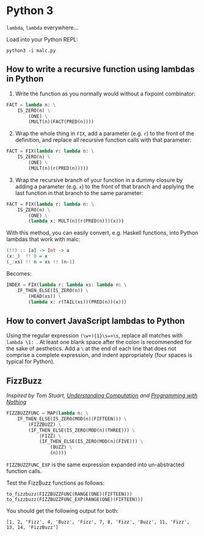# Python 3

`lambda`, `lambda` everywhere...

Load into your Python REPL:
```
python3 -i malc.py
```

## How to write a recursive function using lambdas in Python

1. Write the function as you normally would without a fixpoint combinator:
```python
FACT = lambda n: \
    IS_ZERO(n) \
        (ONE) \
        (MULT(n)(FACT(PRED(n))))
```

2. Wrap the whole thing in `FIX`, add a parameter (e.g. `r`) to the front of the definition, and replace all recursive function calls with that parameter:
```python
FACT = FIX(lambda r: lambda n: \
    IS_ZERO(n) \
        (ONE) \
        (MULT(n)(r(PRED(n)))))
```

3. Wrap the recursive branch of your function in a dummy closure by adding a parameter (e.g. `x`) to the front of that branch and applying the last function in that branch to the same parameter:
```python
FACT = FIX(lambda r: lambda n: \
    IS_ZERO(n) \
        (ONE) \
        (lambda x: MULT(n)(r(PRED(n)))(x)))
```

With this method, you can easily convert, e.g. Haskell functions, into Python lambdas that work with malc:

```hs
(!!) :: [a] -> Int -> a
(x:_)  !! 0 = x
(_:xs) !! n = xs !! (n-1)
```

Becomes:

```python
INDEX = FIX(lambda r: lambda xs: lambda n: \
    IF_THEN_ELSE(IS_ZERO(n)) \
        (HEAD(xs)) \
        (lambda x: r(TAIL(xs))(PRED(n))(x)))
```

## How to convert JavaScript lambdas to Python

Using the regular expression `(\w+){1}\s=>\s`, replace all matches with `lambda \1: `. At least one blank space after the colon is recommended for the sake of aesthetics. Add a `\` at the end of each line that does not comprise a complete expression, and indent appropriately (four spaces is typical for Python).

## FizzBuzz

_Inspired by Tom Stuart, [Understanding Computation](https://www.amazon.co.uk/gp/product/1449329276/ref=as_li_tl?ie=UTF8&camp=1634&creative=19450&creativeASIN=1449329276&linkCode=as2&tag=computationclub-21&linkId=Y33MSPW2C4U3YVP5) and [Programming with Nothing](https://speakerdeck.com/tomstuart/programming-with-nothing)_

```python
FIZZBUZZFUNC = MAP(lambda n: \
    IF_THEN_ELSE(IS_ZERO(MOD(n)(FIFTEEN))) \
        (FIZZBUZZ) \
        (IF_THEN_ELSE(IS_ZERO(MOD(n)(THREE))) \
            (FIZZ) \
            (IF_THEN_ELSE(IS_ZERO(MOD(n)(FIVE))) \
                (BUZZ) \
                (n))))
```

`FIZZBUZZFUNC_EXP` is the same expression expanded into un-abstracted function calls.

Test the FizzBuzz functions as follows:

`to_fizzbuzz(FIZZBUZZFUNC(RANGE(ONE)(FIFTEEN)))`
`to_fizzbuzz(FIZZBUZZFUNC_EXP(RANGE(ONE)(FIFTEEN)))`

You should get the following output for both:

`[1, 2, 'Fizz', 4, 'Buzz', 'Fizz', 7, 8, 'Fizz', 'Buzz', 11, 'Fizz', 13, 14, 'FizzBuzz']`